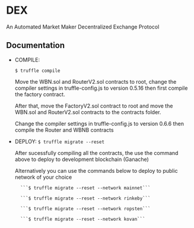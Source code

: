 # DEX
An Automated Market Maker Decentralized Exchange Protocol

## Documentation

- COMPILE:

    ```$ truffle compile```

    Move the WBN.sol and RouterV2.sol contracts to root, change the compiler settings in truffle-config.js to version 0.5.16 then first compile the factory contract.
    
    After that, move the FactoryV2.sol contract to root and move the WBN.sol and RouterV2.sol contracts to the contracts folder.
    
    Change the compiler settings in truffle-config.js to version 0.6.6 then compile the Router and WBNB contracts


- DEPLOY:
    ```$ truffle migrate --reset```
    
    After sucessfully compiling all the contracts, the use the command above to deploy to development blockchain (Ganache)
    
    Alternatively you can use the commands below to deploy to public network of your choice
    
        ```$ truffle migrate --reset --network mainnet```
        
        ```$ truffle migrate --reset --network rinkeby```
        
        ```$ truffle migrate --reset --network ropsten```
        
        ```$ truffle migrate --reset --network kovan```
